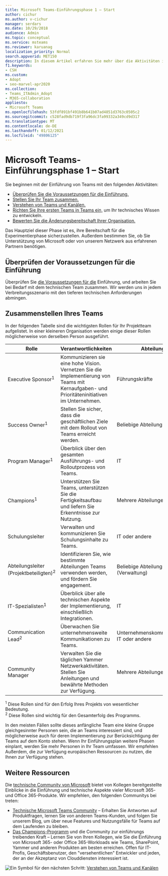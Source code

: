 ```yaml
---
title: Microsoft Teams-Einführungsphase 1 – Start
author: cichur
ms.author: v-cichur
manager: serdars
ms.date: 10/29/2018
audience: Admin
ms.topic: conceptual
ms.service: msteams
ms.reviewer: karuanag
localization_priority: Normal
search.appverid: MET150
description: In diesem Artikel erfahren Sie mehr über die Aktivitäten in der Startphase der Einführung von Microsoft Teams. Hier erhalten Sie Informationen zu den bewährten Methoden für die Einrichtung und Teamplanung von Microsoft Teams.
f1.keywords:
- CSH
ms.custom:
- Adopt
- seo-marvel-apr2020
ms.collection:
- Teams_ITAdmin_Adopt
- M365-collaboration
appliesto:
- Microsoft Teams
ms.openlocfilehash: 53fdf891bf491b8b641b07ad4851d3763c0505c2
ms.sourcegitcommit: c528fad9db719f3fa96dc3fa99332a349cd9d317
ms.translationtype: MT
ms.contentlocale: de-DE
ms.lasthandoff: 01/12/2021
ms.locfileid: "49806125"
---
```

# <a name="microsoft-teams-adoption-phase-1---start"></a>Microsoft Teams-Einführungsphase 1 – Start

Sie beginnen mit der Einführung von Teams mit den folgenden Aktivitäten:

- [Überprüfen Sie die Voraussetzungen für die Einführung.](#validate-adoption-prerequisites)
- [Stellen Sie Ihr Team zusammen.](#assemble-your-team)
- [Verstehen von Teams und Kanälen.](teams-adoption-understand-teams-and-channels.md)
- [Richten Sie Ihre ersten Teams in Teams ein,](teams-adoption-your-first-teams.md) um Ihr technisches Wissen zu entwickeln.
- [Bewerten Sie die Änderungsbereitschaft Ihrer Organisation.](teams-adoption-assess-readiness.md)

Das Hauptziel dieser Phase ist es, ihre Bereitschaft für die Experimentierphase sicherzustellen. Außerdem bestimmen Sie, ob Sie Unterstützung von Microsoft oder von unserem Netzwerk aus erfahrenen Partnern benötigen.  

## <a name="validate-adoption-prerequisites"></a>Überprüfen der Voraussetzungen für die Einführung

Überprüfen Sie [die Voraussetzungen für die](teams-adoption-get-started.md#adoption-prerequisites) Einführung, und arbeiten Sie bei Bedarf mit dem technischen Team zusammen. Wir werden uns in jedem Verbreitungsszenario mit den tieferen technischen Anforderungen abmingen.

## <a name="assemble-your-team"></a>Zusammenstellen Ihres Teams

In der folgenden Tabelle sind die wichtigsten Rollen für Ihr Projektteam aufgelistet. In einer kleineren Organisation werden einige dieser Rollen möglicherweise von derselben Person ausgeführt.

| Rolle | Verantwortlichkeiten | Abteilung |
| ---- | ---------------- | ---------- |
| Executive Sponsor<sup>1</sup> | Kommunizieren sie eine hohe Vision. Vernetzen Sie die Implementierung von Teams mit Kernaufgaben- und Prioritäteninitiativen im Unternehmen. | Führungskräfte |
| Success Owner<sup>1</sup> | Stellen Sie sicher, dass die geschäftlichen Ziele mit dem Rollout von Teams erreicht werden. | Beliebige Abteilung |
| Program Manager<sup>1</sup> | Überblick über den gesamten Ausführungs- und Rolloutprozess von Teams. | IT |
| Champions<sup>1</sup> | Unterstützen Sie Teams, unterstützen Sie die Fertigkeitsaufbau und liefern Sie Erkenntnisse zur Nutzung. | Mehrere Abteilungen |
| Schulungsleiter | Verwalten und kommunizieren Sie Schulungsinhalte zu Teams. | IT oder andere |
| Abteilungsleiter (Projektbeteiligten)<sup>2</sup> | Identifizieren Sie, wie bestimmte Abteilungen Teams verwenden werden, und fördern Sie engagement. | Beliebige Abteilung (Verwaltung) |
| IT-Spezialisten<sup>1</sup> | Überblick über alle technischen Aspekte der Implementierung, einschließlich Integrationen. | IT |
| Communication Lead<sup>2</sup> | Überwachen Sie unternehmensweite Kommunikationen zu Teams. | Unternehmenskommunikation, IT oder andere |
| Community Manager | Verwalten Sie die täglichen Yammer Netzwerkaktivitäten. Stellen Sie Anleitungen und bewährte Methoden zur Verfügung. | Mehrere Abteilungen |

<sup>1</sup> Diese Rollen sind für den Erfolg Ihres Projekts von wesentlicher Bedeutung.</br>
<sup>2</sup> Diese Rollen sind wichtig für den Gesamterfolg des Programms.

In den meisten Fällen sollte dieses anfängliche Team eine kleine Gruppe gleichgesinnter Personen sein, die an Teams interessiert sind, und möglicherweise auch für deren Implementierung zur Berücksichtigung der Teams auf dem Konto stehen. Wenn Ihr Einführungsplan weitere Phasen einplant, werden Sie mehr Personen in Ihr Team umfassen. Wir empfehlen Außerdem, die zur Verfügung europäischen Ressourcen zu nutzen, die Ihnen zur Verfügung stehen. 

## <a name="additional-resources"></a>Weitere Ressourcen

Die [technische Community von Microsoft](https://aka.ms/TechCommunity) bietet von Kollegen bereitgestellte Einblicke in die Einführung und technische Aspekte vieler Microsoft 365- und Office 365-Produkte. Wir empfehlen, den folgenden Communitys bei treten:

- [Technische Microsoft Teams Community](https://aka.ms/TeamsCommunity) – Erhalten Sie Antworten auf Produktfragen, lernen Sie von anderen Teams-Kunden, und folgen Sie unserem Blog, um über neue Features und Nutzungsfälle für Teams auf dem Laufenden zu bleiben. 
- [Das Champions-Programm](https://aka.ms/O365Champions) und die Community zur einführungs treibenden Kraft – Lernen Sie von Ihren Kollegen, wie Sie die Einführung von Microsoft 365- oder Office 365-Workloads wie Teams, SharePoint, Yammer und anderen Produkten am besten erreichen. Offen für IT-Profis, Geschäftsbenutzer, den "versehentlichen" Entwickler und jeden, der an der Akzeptanz von Clouddiensten interessiert ist.  


![Ein Symbol für den nächsten ](media/teams-adoption-next-icon.png) Schritt: [Verstehen von Teams und Kanälen](teams-adoption-understand-teams-and-channels.md)
